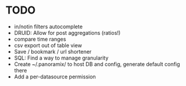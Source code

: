 # TODO
* in/notin filters autocomplete
* DRUID: Allow for post aggregations (ratios!)
* compare time ranges
* csv export out of table view
* Save / bookmark / url shortener
* SQL: Find a way to manage granularity
* Create ~/.panoramix/ to host DB and config, generate default config there
* Add a per-datasource permission

